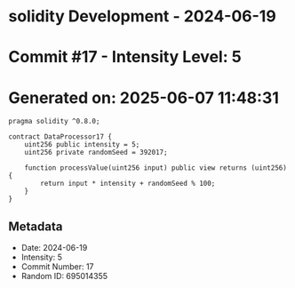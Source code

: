 ﻿# solidity Development - 2024-06-19
# Commit #17 - Intensity Level: 5
# Generated on: 2025-06-07 11:48:31
```solidity
pragma solidity ^0.8.0;

contract DataProcessor17 {
    uint256 public intensity = 5;
    uint256 private randomSeed = 392017;

    function processValue(uint256 input) public view returns (uint256) {
        return input * intensity + randomSeed % 100;
    }
}
```
## Metadata
- Date: 2024-06-19
- Intensity: 5
- Commit Number: 17
- Random ID: 695014355
